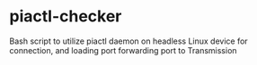 # piactl-checker
Bash script to utilize piactl daemon on headless Linux device for connection, and loading port forwarding port to Transmission
